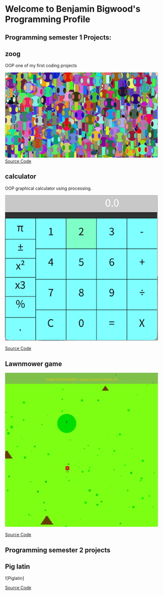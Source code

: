 # Welcome to Benjamin Bigwood's Programming Profile

## Programming semester 1 Projects:

## zoog

OOP one of my first coding projects

![Zoog](https://github.com/Lawnmowerking1/benjamin-P/blob/gh-pages/images/zoog/zoog.png?raw=true)
[Source Code](https://github.com/Lawnmowerking1/benjamin-P/blob/gh-pages/src/zoog/Zoog.pde)

## calculator

OOP graphical calculator using processing.

![Calculator](https://github.com/Lawnmowerking1/benjamin-P/blob/gh-pages/images/Calc.png?raw=true)

[Source Code](https://github.com/Lawnmowerking1/benjamin-P/tree/gh-pages/src/calc)

## Lawnmower game

![Lawnmower](https://github.com/Lawnmowerking1/benjamin-P/blob/gh-pages/images/lawnmower/lawnmowergame.png?raw=true)

[Source Code](https://github.com/Lawnmowerking1/benjamin-P/tree/gh-pages/src/Lawnmowerg)
## Programming semester 2 projects
## Pig latin

![Piglatin]

[Source Code]()

